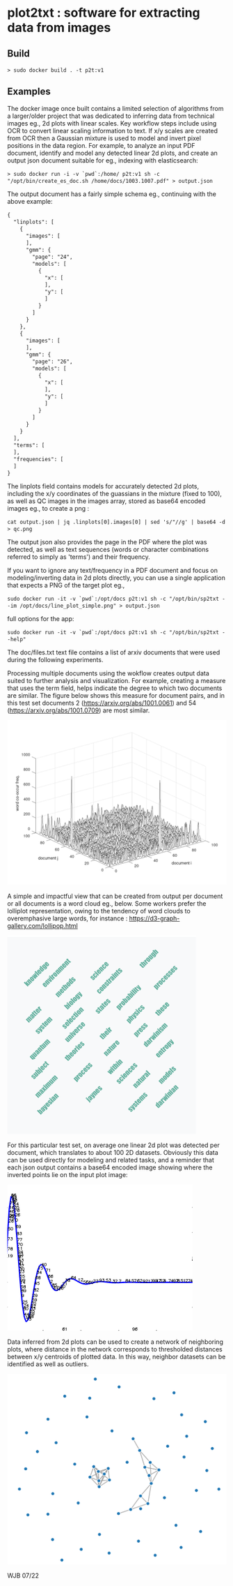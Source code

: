 # plot2txt : software for extracting data from images

## Build

```
> sudo docker build . -t p2t:v1
```

## Examples

The docker image once built contains a limited selection of algorithms from a larger/older project that was dedicated to inferring data from technical images eg., 2d plots with linear scales. Key workflow steps include using OCR to convert linear scaling information to text. If x/y scales are created from OCR then a Gaussian mixture is used to model and invert pixel positions in the data region. For example, to analyze an input PDF document, identify and model any detected linear 2d plots, and create an output json document suitable for eg., indexing with elasticsearch:

```
> sudo docker run -i -v `pwd`:/home/ p2t:v1 sh -c "/opt/bin/create_es_doc.sh /home/docs/1003.1007.pdf" > output.json
```

The output document has a fairly simple schema eg., continuing with the above example:

```
{
  "linplots": [
    {
      "images": [
      ],
      "gmm": {
        "page": "24",
        "models": [
          {
            "x": [
            ],
            "y": [
            ]
          }
        ]
      }
    },
    {
      "images": [
      ],
      "gmm": {
        "page": "26",
        "models": [
          {
            "x": [
            ],
            "y": [
            ]
          }
        ]
      }
    }
  ],
  "terms": [
  ],
  "frequencies": [
  ]
}
```
The linplots field contains models for accurately detected 2d plots, including the x/y coordinates of the guassians in the mixture (fixed to 100), as well as QC images in the images array, stored as base64 encoded images eg., to create a png :

```
cat output.json | jq .linplots[0].images[0] | sed 's/"//g' | base64 -d > qc.png

```

The output json also provides the page in the PDF where the plot was detected, as well as text sequences (words or character combinations referred to simply as 'terms') and their frequency.

If you want to ignore any text/frequency in a PDF document and focus on modeling/inverting data in 2d plots directly, you can use a single application that expects a PNG of the target plot eg.,

```
sudo docker run -it -v `pwd`:/opt/docs p2t:v1 sh -c "/opt/bin/sp2txt --im /opt/docs/line_plot_simple.png" > output.json

```

full options for the app:
```
sudo docker run -it -v `pwd`:/opt/docs p2t:v1 sh -c "/opt/bin/sp2txt --help"
```

The doc/files.txt text file contains a list of arxiv documents that were used during the following experiments.

Processing multiple documents using the wokflow creates output data suited to further analysis and visualization. For example, creating a measure that uses the term field, helps indicate the degree to which two documents are similar. The figure below shows this measure for document pairs, and in this test set documents 2 (https://arxiv.org/abs/1001.0061) and 54 (https://arxiv.org/abs/1001.0709) are most similar.

![alt text](./docs/co.png)

A simple and impactful view that can be created from output per document or all documents is a word cloud eg., below. Some workers prefer the lolliplot representation, owing to the tendency of word clouds to overemphasive large words, for instance : https://d3-graph-gallery.com/lollipop.html

 ![alt text](./docs/word_cloud.png)

 For this particular test set, on average one linear 2d plot was detected per document, which translates to about 100 2D datasets. Obviously this data can be used directly for modeling and related tasks, and a reminder that each json output contains a base64 encoded image showing where the inverted points lie on the input plot image:

  ![alt text](./docs/qc.png)

Data inferred from 2d plots can be used to create a network of neighboring plots, where distance in the network corresponds to thresholded distances between x/y centroids of plotted data. In this way, neighbor datasets can be identified as well as outliers.

![alt text](./docs/plot_dist.png)

WJB 07/22
